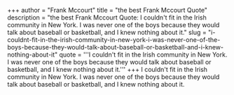 +++
author = "Frank Mccourt"
title = "the best Frank Mccourt Quote"
description = "the best Frank Mccourt Quote: I couldn't fit in the Irish community in New York. I was never one of the boys because they would talk about baseball or basketball, and I knew nothing about it."
slug = "i-couldnt-fit-in-the-irish-community-in-new-york-i-was-never-one-of-the-boys-because-they-would-talk-about-baseball-or-basketball-and-i-knew-nothing-about-it"
quote = '''I couldn't fit in the Irish community in New York. I was never one of the boys because they would talk about baseball or basketball, and I knew nothing about it.'''
+++
I couldn't fit in the Irish community in New York. I was never one of the boys because they would talk about baseball or basketball, and I knew nothing about it.
